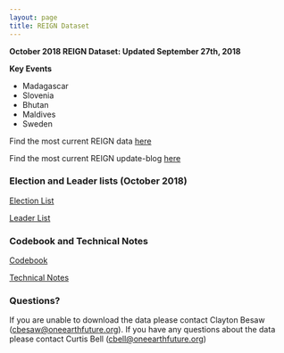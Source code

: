 ```yaml
---
layout: page
title: REIGN Dataset
---
```

**October 2018 REIGN Dataset: Updated September 27th, 2018**

**Key Events**
  * Madagascar
  * Slovenia
  * Bhutan
  * Maldives
  * Sweden


Find the most current REIGN data [here](https://cdn.rawgit.com/OEFDataScience/REIGN.github.io/gh-pages/data_sets/REIGN_2018_10.csv) 

Find the most current REIGN update-blog [here](http://oefresearch.org/news/international-elections-and-leaders-october-2018-update)

### Election and Leader lists (October 2018)

[Election List](https://www.dl.dropboxusercontent.com/s/95muul8tbjf7q0l/electionlist_10_18.csv?dl=0)

[Leader List](https://www.dl.dropboxusercontent.com/s/291a16ej9wdg6tt/leaderlist_10_18.csv?dl=0)

### Codebook and Technical Notes

[Codebook](https://cdn.rawgit.com/OEFDataScience/REIGN.github.io/gh-pages/documents/reign_codebook.pdf)

[Technical Notes](https://cdn.rawgit.com/OEFDataScience/REIGN.github.io/gh-pages/documents/reign_notes.pdf)



### Questions?

If you are unable to download the data please contact Clayton Besaw (<cbesaw@oneearthfuture.org>). If you have any questions about the data please contact Curtis Bell (<cbell@oneearthfuture.org>)

